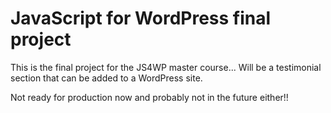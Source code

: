 # JavaScript for WordPress final project

This is the final project for the JS4WP master course... Will be a testimonial section that can be added to a WordPress site.

Not ready for production now and probably not in the future either!!

